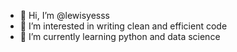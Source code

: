 - 👋 Hi, I’m @lewisyesss
- 👀 I’m interested in writing clean and efficient code
- 🌱 I’m currently learning python and data science

<!---
lewisyesss/lewisyesss is a ✨ special ✨ repository because its `README.md` (this file) appears on your GitHub profile.
You can click the Preview link to take a look at your changes.
--->
